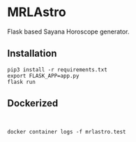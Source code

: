 # MRLAstro

Flask based Sayana Horoscope generator.

## Installation

```
pip3 install -r requirements.txt 
export FLASK_APP=app.py
flask run
```

## Dockerized 
```


docker container logs -f mrlastro.test
```